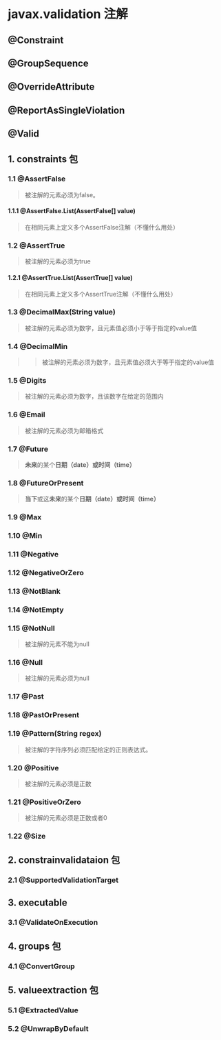 # javax.validation 注解

## @Constraint

## @GroupSequence

## @OverrideAttribute

## @ReportAsSingleViolation

## @Valid

## 1. constraints 包

### 1.1 @AssertFalse

> 被注解的元素必须为false。

#### 1.1.1 @AssertFalse.List(AssertFalse[] value)

> 在相同元素上定义多个AssertFalse注解（不懂什么用处）

### 1.2 @AssertTrue

> 被注解的元素必须为true

#### 1.2.1 @AssertTrue.List(AssertTrue[] value)

> 在相同元素上定义多个AssertTrue注解（不懂什么用处）

### 1.3 @DecimalMax(String value)

> 被注解的元素必须为数字，且元素值必须小于等于指定的value值

### 1.4 @DecimalMin

> > 被注解的元素必须为数字，且元素值必须大于等于指定的value值

### 1.5 @Digits

> 被注解的元素必须为数字，且该数字在给定的范围内

### 1.6 @Email

> 被注解的元素必须为邮箱格式

### 1.7 @Future

> **未来**的某个**日期（date）**或**时间（time）**

### 1.8 @FutureOrPresent

> **当下**或这**未来**的某个**日期（date）**或**时间（time）**

### 1.9 @Max

### 1.10 @Min

### 1.11 @Negative

### 1.12 @NegativeOrZero

### 1.13 @NotBlank

### 1.14 @NotEmpty

### 1.15 @NotNull

> 被注解的元素不能为null

### 1.16 @Null

> 被注解的元素必须为null

### 1.17 @Past

### 1.18 @PastOrPresent

### 1.19 @Pattern(String regex)

> 被注解的字符序列必须匹配给定的正则表达式。

### 1.20 @Positive

> 被注解的元素必须是正数

### 1.21 @PositiveOrZero

> 被注解的元素必须是正数或者0

### 1.22 @Size

## 2. constrainvalidataion 包

### 2.1 @SupportedValidationTarget

## 3. executable

### 3.1 @ValidateOnExecution

## 4. groups 包

### 4.1 @ConvertGroup

## 5. valueextraction 包

### 5.1 @ExtractedValue

### 5.2 @UnwrapByDefault
